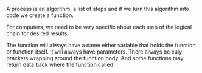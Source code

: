 A process is an algorithm, a list of steps and if we turn this algorithm into code we create a function.

For computers, we need to be very specific about each step of the logical chain for desired results.

The function will always have a name either variable that holds the function or function itself.
it will always have parameters.
There always be culy brackets wrapping around the function body.
And some functions may return data back where the function called.

